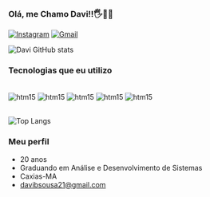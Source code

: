 ### Olá, me Chamo Davi!!🖐️👨‍💻

[![Instagram](https://img.shields.io/badge/Instagram-E4405F?style=for-the-badge&logo=instagram&logoColor=white)](https://www.instagram.com/davii_018/)
[![Gmail](https://img.shields.io/badge/Gmail-D14836?style=for-the-badge&logo=gmail&logoColor=white)](https://mail.google.com/mail/davibsousa21@gmail.com)


![Davi GitHub stats](https://github-readme-stats.vercel.app/api?username=davi1sousa&show_icons=true&theme=transparent)

### Tecnologias que eu utilizo
<div style = "display: inline_block"><br/>
  <img align= "center" alt= "htm15" src="https://img.shields.io/badge/Python-3776AB?style=for-the-badge&logo=python&logoColor=white"/>
  <img align= "center" alt= "htm15" src="https://img.shields.io/badge/PHP-777BB4?style=for-the-badge&logo=php&logoColor=white"/>
  <img align= "center" alt= "htm15" src="https://img.shields.io/badge/HTML5-E34F26?style=for-the-badge&logo=html5&logoColor=white"/>
   <img align= "center" alt= "htm15" src="https://img.shields.io/badge/CSS-239120?&style=for-the-badge&logo=css3&logoColor=white"/>
  <img align= "center" alt= "htm15" src="https://img.shields.io/badge/C%2B%2B-00599C?style=for-the-badge&logo=c%2B%2B&logoColor=white"/>
</div><br/>

![Top Langs](https://github-readme-stats.vercel.app/api/top-langs/?username=davi1sousa&hide_progress=true)

### Meu perfil
- 20 anos
- Graduando em Análise e Desenvolvimento de Sistemas
- Caxias-MA
- davibsousa21@gmail.com
